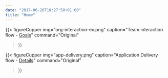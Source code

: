 ```yaml
---
date: "2017-06-26T18:27:58+01:00"
title: "Home"
---
```


{{< figureCupper
img="org-interaction-ex.png" 
caption="Team interaction flow - [Goals](/ep-goals)" 
command="Original" 
>}}



{{< figureCupper
img="app-delivery.png" 
caption="Application Delivery flow - [Details](/app-delivery)" 
command="Original" 
>}}
